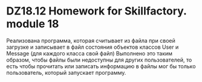 # DZ18.12 Homework for Skillfactory. module 18

Реализована программа, которая считывает из файла при своей загрузке и записывает в файл состояния объектов классов User и Message (для каждого класса свой файл)
Выполнено это таким образом, чтобы файлы были недоступны для других пользователей, то есть чтобы  прочитать или записать информацию в файлы мог бы только пользователь, который запускает программу. 
